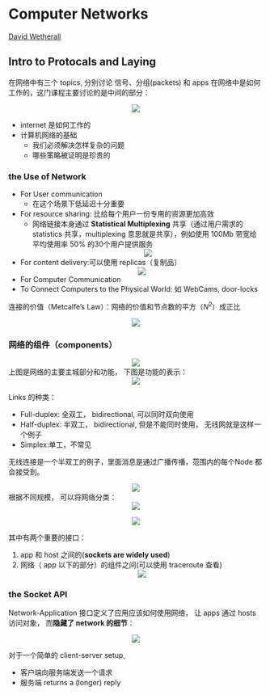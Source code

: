 # Computer Networks
[David Wetherall](https://www.youtube.com/playlist?list=PLVEo1P9gAninM7KwP1KKolfMQdNs6P6Am)
## Intro to Protocals and Laying
在网络中有三个 topics, 分别讨论 信号、分组(packets) 和 apps 在网络中是如何工作的，这门课程主要讨论的是中间的部分：<div align=center><img src="https://i.imgur.com/x257gJ0.png"/></div>
* internet 是如何工作的
* 计算机网络的基础
  * 我们必须解决怎样复杂的问题
  * 哪些策略被证明是珍贵的

### the Use of Network
* For User communication
  * 在这个场景下低延迟十分重要
* For resource sharing: 比给每个用户一份专用的资源更加高效
  * 网络链接本身通过 **Statistical Multiplexing** 共享（通过用户需求的 statistics 共享，multiplexing 意思就是共享），例如使用 100Mb 带宽给平均使用率 50% 的30个用户提供服务<div align=center><img src="https://i.imgur.com/Wd7Nhf4.png"/></div>
* For content delivery:可以使用 replicas（复制品）<div align=center><img src="https://i.imgur.com/D6pbafK.png"/></div>
* For Computer Communication
* To Connect Computers to the Physical World: 如 WebCams, door-locks

连接的价值（Metcalfe’s Law）：网络的价值和节点数的平方（$N^2$）成正比<div align=center><img src="https://i.imgur.com/8irPpkE.png"/></div>

### 网络的组件（components）
<div align=center><img src="https://i.imgur.com/hCq2iuN.png"/></div>
上图是网络的主要主城部分和功能， 下图是功能的表示：
<div align=center><img src="https://i.imgur.com/hlVJ96n.png"/></div>

Links 的种类：
* Full-duplex: 全双工， bidirectional, 可以同时双向使用
* Half-duplex: 半双工， bidirectional, 但是不能同时使用， 无线网就是这样一个例子
* Simplex:单工，不常见

无线连接是一个半双工的例子，里面消息是通过广播传播，范围内的每个Node 都会接受到。<div align=center><img src="https://i.imgur.com/3UkCaUc.png"/></div>
根据不同规模， 可以将网络分类：<div align=center><img src="https://i.imgur.com/J2kO6rm.png"/></div>
<div align=center><img src="https://i.imgur.com/nOKch9W.png"/></div>

其中有两个重要的接口：
1. app 和 host 之间的(**sockets are widely used**)
2. 网络（ app 以下的部分）的组件之间(可以使用 traceroute 查看)
    <div align=center><img src="https://i.imgur.com/mLEC8Vk.png"/></div>

### the Socket API
Network-Application 接口定义了应用应该如何使用网络， 让 apps 通过 hosts 访问对象， 而**隐藏了 network 的细节**：<div align=center><img src="https://i.imgur.com/MZephjF.png"/></div>

对于一个简单的 client-server setup, 
* 客户端向服务端发送一个请求
* 服务端 returns a (longer) reply
